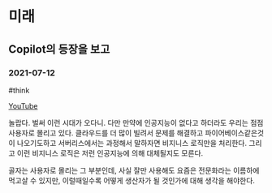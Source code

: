 # 미래
## Copilot의 등장을 보고
### 2021-07-12
#think

[YouTube](https://youtu.be/x_Yw2f161CU)

놀랍다. 벌써 이런 시대가 오다니.
다만 만약에 인공지능이 없다고 하더라도 우리는 점점 사용자로 몰리고 있다.
클라우드를 더 많이 빌려서 문제를 해결하고
파이어베이스같은것이 나오기도하고
서버리스에서는 과정해서 말하자면 비지니스 로직만을 처리한다.
그리고 이런 비지니스 로직은 저런 인공지능에 의해 대체될지도 모른다.

골자는 사용자로 몰리는 그 부분인데,
사실 잘만 사용해도 요즘은 전문화라는 이름하에 먹고살 수 있지만,
이럴때일수록 어떻게 생산자가 될 것인가에 대해 생각을 해야한다.